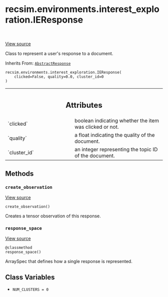 <div itemscope itemtype="http://developers.google.com/ReferenceObject">
<meta itemprop="name" content="recsim.environments.interest_exploration.IEResponse" />
<meta itemprop="path" content="Stable" />
<meta itemprop="property" content="__init__"/>
<meta itemprop="property" content="create_observation"/>
<meta itemprop="property" content="response_space"/>
<meta itemprop="property" content="NUM_CLUSTERS"/>
</div>

# recsim.environments.interest_exploration.IEResponse

<!-- Insert buttons and diff -->

<table class="tfo-notebook-buttons tfo-api" align="left">

</table>

<a target="_blank" href="https://github.com/google-research/recsim/tree/master/recsim/environments/interest_exploration.py">View
source</a>

Class to represent a user's response to a document.

Inherits From: [`AbstractResponse`](../../../recsim/user/AbstractResponse.md)

<pre class="devsite-click-to-copy prettyprint lang-py tfo-signature-link">
<code>recsim.environments.interest_exploration.IEResponse(
    clicked=False, quality=0.0, cluster_id=0
)
</code></pre>

<!-- Placeholder for "Used in" -->

<!-- Tabular view -->

 <table class="responsive fixed orange">
<colgroup><col width="214px"><col></colgroup>
<tr><th colspan="2"><h2 class="add-link">Attributes</h2></th></tr>

<tr>
<td>
`clicked`
</td>
<td>
boolean indicating whether the item was clicked or not.
</td>
</tr><tr>
<td>
`quality`
</td>
<td>
a float indicating the quality of the document.
</td>
</tr><tr>
<td>
`cluster_id`
</td>
<td>
an integer representing the topic ID of the document.
</td>
</tr>
</table>

## Methods

<h3 id="create_observation"><code>create_observation</code></h3>

<a target="_blank" href="https://github.com/google-research/recsim/tree/master/recsim/environments/interest_exploration.py">View
source</a>

<pre class="devsite-click-to-copy prettyprint lang-py tfo-signature-link">
<code>create_observation()
</code></pre>

Creates a tensor observation of this response.

<h3 id="response_space"><code>response_space</code></h3>

<a target="_blank" href="https://github.com/google-research/recsim/tree/master/recsim/environments/interest_exploration.py">View
source</a>

<pre class="devsite-click-to-copy prettyprint lang-py tfo-signature-link">
<code>@classmethod</code>
<code>response_space()
</code></pre>

ArraySpec that defines how a single response is represented.

## Class Variables

*   `NUM_CLUSTERS = 0` <a id="NUM_CLUSTERS"></a>
